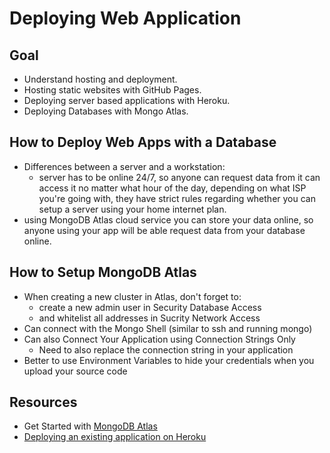 # Deploying Web Application

## Goal

- Understand hosting and deployment.
- Hosting static websites with GitHub Pages.
- Deploying server based applications with Heroku.
- Deploying Databases with Mongo Atlas.


## How to Deploy Web Apps with a Database

- Differences between a server and a workstation:
  - server has to be online 24/7, so anyone can request data from it can access it no matter what hour of the day, depending on what ISP you're going with, they have strict rules regarding whether you can setup a server using your home internet plan.
- using MongoDB Atlas cloud service you can store your data online, so anyone using your app will be able request data from your database online.

## How to Setup MongoDB Atlas

- When creating a new cluster in Atlas, don't forget to:
  - create a new admin user in Security Database Access
  - and whitelist all addresses in Sucrity Network Access
- Can connect with the Mongo Shell (similar to ssh and running mongo)
- Can also Connect Your Application using Connection Strings Only
  - Need to also replace the connection string in your application
- Better to use Environment Variables to hide your credentials when you upload your source code

## Resources

- Get Started with [MongoDB Atlas](https://www.mongodb.com/download-center/cloud)
- [Deploying an existing application on Heroku](https://devcenter.heroku.com/articles/preparing-a-codebase-for-heroku-deployment)